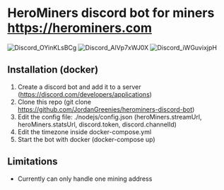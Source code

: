 # HeroMiners discord bot for miners https://herominers.com
![Discord_OYinKLsBCg](https://github.com/user-attachments/assets/aea3addd-6b77-4cd9-a894-713625e72a65)
![Discord_AlVp7xWJ0X](https://github.com/user-attachments/assets/2afc3697-45d6-4078-90c8-ef8d439d6b9d)
![Discord_iWGuvixjpH](https://github.com/user-attachments/assets/685d9669-789f-40a5-9fd6-bc10a4bc7a8a)


## Installation (docker)
 1. Create a discord bot and add it to a server (https://discord.com/developers/applications)
 2. Clone this repo (git clone https://github.com/JordanGreenies/herominers-discord-bot)
 3. Edit the config file: ./nodejs/config.json (heroMiners.streamUrl, heroMiners.statsUrl, discord.token, discord.channelId)
 4. Edit the timezone inside docker-compose.yml
 5. Start the bot with docker (docker-compose up)

## Limitations
* Currently can only handle one mining address

